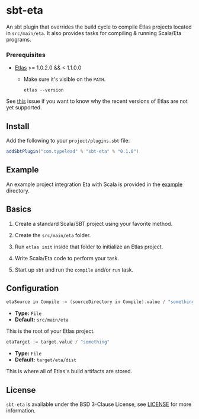 # sbt-eta

An sbt plugin that overrides the build cycle to compile Etlas projects located in
`src/main/eta`. It also provides tasks for compiling & running Scala/Eta programs.

### Prerequisites

- [Etlas](https://github.com/typelead/etlas) >= 1.0.2.0 && < 1.1.0.0
  - Make sure it's visible on the `PATH`.

    ```shell
    etlas --version
    ```
See [this](https://github.com/typelead/sbt-eta/issues/7) issue if you want to know why the recent versions of Etlas are not yet supported.

## Install

Add the following to your `project/plugins.sbt` file:

```scala
addSbtPlugin("com.typelead" % "sbt-eta" % "0.1.0")
```

## Example

An example project integration Eta with Scala is provided in the [example](./example/README.md)
directory.

## Basics

1. Create a standard Scala/SBT project using your favorite method.

2. Create the `src/main/eta` folder.

3. Run `etlas init` inside that folder to initialize an Etlas project.

4. Write Scala/Eta code to perform your task.

5. Start up `sbt` and run the `compile` and/or `run` task.

## Configuration

```scala
etaSource in Compile := (sourceDirectory in Compile).value / "something"
```
- **Type:** `File`
- **Default:** `src/main/eta`

This is the root of your Etlas project.

```scala
etaTarget := target.value / "something"
```

- **Type:** `File`
- **Default:** `target/eta/dist`

This is where all of Etlas's build artifacts are stored.

## License

`sbt-eta` is available under the BSD 3-Clause License, see [LICENSE](./LICENSE) for
more information.
